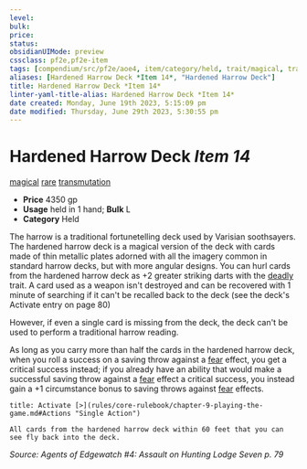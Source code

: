 ```yaml
---
level:
bulk:
price:
status:
obsidianUIMode: preview
cssclass: pf2e,pf2e-item
tags: [compendium/src/pf2e/aoe4, item/category/held, trait/magical, trait/rare, trait/transmutation]
aliases: [Hardened Harrow Deck *Item 14*, "Hardened Harrow Deck"]
title: Hardened Harrow Deck *Item 14*
linter-yaml-title-alias: Hardened Harrow Deck *Item 14*
date created: Monday, June 19th 2023, 5:15:09 pm
date modified: Thursday, June 29th 2023, 5:30:55 pm
---
```


# Hardened Harrow Deck *Item 14*

[magical](rules/traits/magical.md) [rare](rules/traits/rare.md) [transmutation](rules/traits/transmutation.md)  

- **Price** 4350 gp
- **Usage** held in 1 hand; **Bulk** L
- **Category** Held

The harrow is a traditional fortunetelling deck used by Varisian soothsayers. The hardened harrow deck is a magical version of the deck with cards made of thin metallic plates adorned with all the imagery common in standard harrow decks, but with more angular designs. You can hurl cards from the hardened harrow deck as +2 greater striking darts with the [deadly <d10>](rules/traits/deadly.md) trait. A card used as a weapon isn't destroyed and can be recovered with 1 minute of searching if it can't be recalled back to the deck (see the deck's Activate entry on page 80)

However, if even a single card is missing from the deck, the deck can't be used to perform a traditional harrow reading.

As long as you carry more than half the cards in the hardened harrow deck, when you roll a success on a saving throw against a [fear](rules/traits/fear.md) effect, you get a critical success instead; if you already have an ability that would make a successful saving throw against a [fear](rules/traits/fear.md) effect a critical success, you instead gain a +1 circumstance bonus to saving throws against [fear](rules/traits/fear.md) effects.

```ad-embed-ability
title: Activate [>](rules/core-rulebook/chapter-9-playing-the-game.md#Actions "Single Action")

All cards from the hardened harrow deck within 60 feet that you can see fly back into the deck.
```

*Source: Agents of Edgewatch #4: Assault on Hunting Lodge Seven p. 79*
